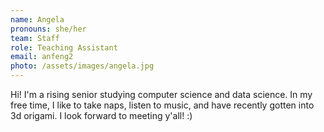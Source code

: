 ```yaml
---
name: Angela
pronouns: she/her
team: Staff
role: Teaching Assistant
email: anfeng2
photo: /assets/images/angela.jpg
---
```


Hi! I'm a rising senior studying computer science and data science. In my free time, I like to take naps, listen to music, and have recently gotten into 3d origami. I look forward to meeting y'all! :)
